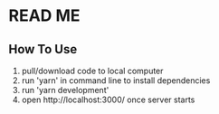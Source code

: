 # READ ME

## How To Use
1. pull/download code to local computer
2. run 'yarn' in command line to install dependencies
3. run 'yarn development'
4. open http://localhost:3000/ once server starts